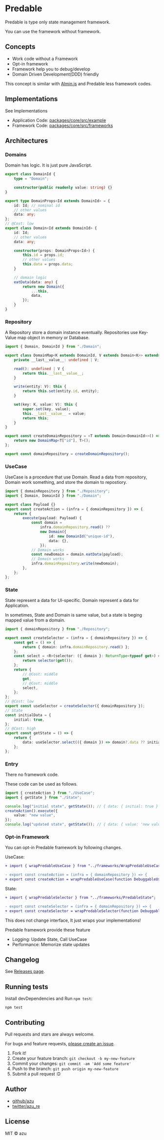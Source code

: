 # Predable

Predable is type only state management framework.

You can use the framework without framework.

## Concepts

- Work code without a Framework
- Opt-in framework
- Framework help you to debug/develop
- Domain Driven Development(DDD) friendly 

This concept is similar with [Almin.js](https://github.com/almin/almin) and Predable less framework codes.

## Implementations

See Implementations

- Application Code: [packages/core/src/example](packages/core/src/example)
- Framework Code: [packages/core/src/frameworks](packages/core/src/frameworks)

## Architectures

### Domains

Domain has logic. It is just pure JavaScript.

```ts
export class DomainId {
    type = "Domain";

    constructor(public readonly value: string) {}
}

export type DomainProps<Id extends DomainId> = {
    id: Id; // nominal id
    // other values
    data: any;
};
// @Cost: low
export class Domain<Id extends DomainId> {
    id: Id;
    // other values
    data: any;

    constructor(props: DomainProps<Id>) {
        this.id = props.id;
        // other values
        this.data = props.data;
    }

    // domain logic
    eatData(data: any) {
        return new Domain({
            ...this,
            data,
        });
    }
}
```

### Repository

A Repository store a domain instance eventually.
Repositories use Key-Value map object in memory or Database.

```ts
import { Domain, DomainId } from "./Domain";

export class DomainMap<K extends DomainId, V extends Domain<K>> extends Map<K, V> {
    private __last__value__: undefined | V;

    read(): undefined | V {
        return this.__last__value__;
    }

    write(entity: V): this {
        return this.set(entity.id, entity);
    }

    set(key: K, value: V): this {
        super.set(key, value);
        this.__last__value__ = value;
        return this;
    }
}

export const createDomainRepository = <T extends Domain<DomainId>>() => {
    return new DomainMap<T["id"], T>();
};

export const domainRepository = createDomainRepository();
```

### UseCase

UseCase is a procedure that use Domain.
Read a data from repository, Domain work something, and store the domain to repostiory.

```ts
import { domainRepository } from "./Repository";
import { Domain, DomainId } from "./Domain";

export class Payload {}
export const createAction = (infra = { domainRepository }) => {
    return {
        execute(payload: Payload) {
            const domain =
                infra.domainRepository.read() ??
                new Domain({
                    id: new DomainId("unique-id"),
                    data: {},
                });
            // Domain works
            const newDomain = domain.eatData(payload);
            // Domain works
            infra.domainRepository.write(newDomain);
        },
    };
};
``` 

### State

State represent a data for UI-specific.
Domain represent a data for Application.

In sometimes, State and Domain is same value, but a state is beging mapped value from a domain.

```ts
import { domainRepository } from "./Repository";

export const createSelector = (infra = { domainRepository }) => {
    const get = () => {
        return { domain: infra.domainRepository.read() };
    };
    const select = <R>(selector: ({ domain }: ReturnType<typeof get>) => R) => {
        return selector(get());
    };
    return {
        // @Cost: middle
        get,
        // @Cost: middle
        select,
    };
};
// @Cost: low
export const useSelector = createSelector({ domainRepository });
// State
const initialData = {
    initial: true,
};
// @Cost: high
export const getState = () => {
    return {
        data: useSelector.select(({ domain }) => domain?.data ?? initialData),
    };
};
```

### Entry

There no framework code.

These code can be used as follows.

```ts
import { createAction } from "./UseCase";
import { getState } from "./State";

console.log("initial state", getState()); // { data: { initial: true } }
createAction().execute({
    value: "new value",
});
console.log("updated state", getState()); // { data: { value: 'new value' } }
```

### Opt-in Framework

You can opt-in Predable framework by following changes.

UseCase: 

```diff
+ import { wrapPredableUseCase } from "../frameworks/WrapPredableUseCase";

- export const createAction = (infra = { domainRepository }) => {
+ export const createAction = wrapPredableUseCase(function DebuggableUseCaseName(infra = { domainRepository }) {
```

State:

```diff
+ import { wrapPredableSelector } from "../frameworks/PredableState";

- export const createSelector = (infra = { domainRepository }) => {
+ export const createSelector = wrapPredableSelector(function DebuggableSelectorName(infra = { domainRepository }) {
```

This does not change interface, It just wraps your implementations!

Predable framework provide these feature

- Logging: Update State, Call UseCase
- Performance: Memorize state updates

## Changelog

See [Releases page](https://github.com/azu/predable/releases).

## Running tests

Install devDependencies and Run `npm test`:

    npm test

## Contributing

Pull requests and stars are always welcome.

For bugs and feature requests, [please create an issue](https://github.com/azu/predable/issues).

1. Fork it!
2. Create your feature branch: `git checkout -b my-new-feature`
3. Commit your changes: `git commit -am 'Add some feature'`
4. Push to the branch: `git push origin my-new-feature`
5. Submit a pull request :D

## Author

- [github/azu](https://github.com/azu)
- [twitter/azu_re](https://twitter.com/azu_re)

## License

MIT © azu
